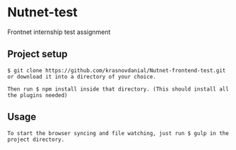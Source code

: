 # Nutnet-test
Frontnet internship test assignment
## Project setup
```
$ git clone https://github.com/krasnovdanial/Nutnet-frontend-test.git or download it into a directory of your choice.
```

```
Then run $ npm install inside that directory. (This should install all the plugins needed)
```

## Usage
```
To start the browser syncing and file watching, just run $ gulp in the project directory.
```

